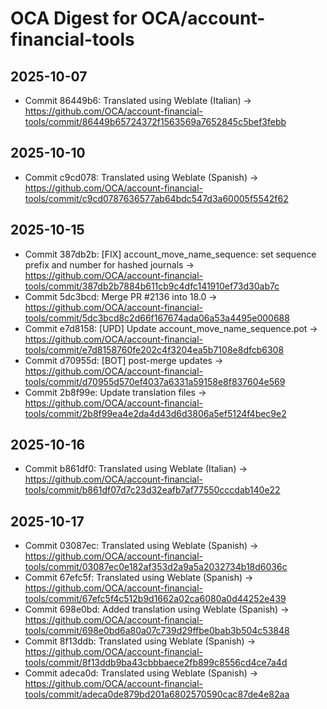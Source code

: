 # OCA Digest for OCA/account-financial-tools

## 2025-10-07

- Commit 86449b6: Translated using Weblate (Italian) → https://github.com/OCA/account-financial-tools/commit/86449b65724372f1563569a7652845c5bef3febb

## 2025-10-10

- Commit c9cd078: Translated using Weblate (Spanish) → https://github.com/OCA/account-financial-tools/commit/c9cd0787636577ab64bdc547d3a60005f5542f62

## 2025-10-15

- Commit 387db2b: [FIX] account_move_name_sequence: set sequence prefix and number for hashed journals → https://github.com/OCA/account-financial-tools/commit/387db2b7884b611cb9c4dfc141910ef73d30ab7c
- Commit 5dc3bcd: Merge PR #2136 into 18.0 → https://github.com/OCA/account-financial-tools/commit/5dc3bcd8c2d66f167674ada06a53a4495e000688
- Commit e7d8158: [UPD] Update account_move_name_sequence.pot → https://github.com/OCA/account-financial-tools/commit/e7d8158760fe202c4f3204ea5b7108e8dfcb6308
- Commit d70955d: [BOT] post-merge updates → https://github.com/OCA/account-financial-tools/commit/d70955d570ef4037a6331a59158e8f837604e569
- Commit 2b8f99e: Update translation files → https://github.com/OCA/account-financial-tools/commit/2b8f99ea4e2da4d43d6d3806a5ef5124f4bec9e2

## 2025-10-16

- Commit b861df0: Translated using Weblate (Italian) → https://github.com/OCA/account-financial-tools/commit/b861df07d7c23d32eafb7af77550cccdab140e22

## 2025-10-17

- Commit 03087ec: Translated using Weblate (Spanish) → https://github.com/OCA/account-financial-tools/commit/03087ec0e182af353d2a9a5a2032734b18d6036c
- Commit 67efc5f: Translated using Weblate (Spanish) → https://github.com/OCA/account-financial-tools/commit/67efc5f4c512b9d1662a02ca6080a0d44252e439
- Commit 698e0bd: Added translation using Weblate (Spanish) → https://github.com/OCA/account-financial-tools/commit/698e0bd6a80a07c739d29ffbe0bab3b504c53848
- Commit 8f13ddb: Translated using Weblate (Spanish) → https://github.com/OCA/account-financial-tools/commit/8f13ddb9ba43cbbbaece2fb899c8556cd4ce7a4d
- Commit adeca0d: Translated using Weblate (Spanish) → https://github.com/OCA/account-financial-tools/commit/adeca0de879bd201a6802570590cac87de4e82aa

